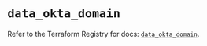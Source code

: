 # `data_okta_domain`

Refer to the Terraform Registry for docs: [`data_okta_domain`](https://registry.terraform.io/providers/okta/okta/4.18.0/docs/data-sources/domain).
